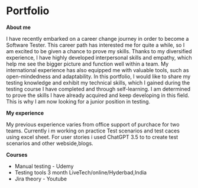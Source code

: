 # Portfolio

**About me** 

I have recently embarked on a career change journey in order to become a Software Tester. This career path has interested me for quite a while, so I am excited to be given a chance to prove my skills. Thanks to my diversified experience, I have highly developed interpersonal skills and empathy, which help me see the bigger picture and function well within a team. My international experience has also equipped me with valuable tools, such as open-mindedness and adaptability. In this portfolio, I would like to share my testing knowledge and exhibit my technical skills, which I gained during the testing course I have completed and through self-learning. I am determined to prove the skills I have already acquired and keep developing in this field. This is why I am now looking for a junior position in testing.

**My experience**

My previous experience varies from office support of purchace for two teams.
Currently i m working on practice Test scenarios and test caces using excel sheet. For user stories i used ChatGPT 3.5 to to create test scenarios and other webside,blogs.


**Courses** 

- Manual testing - Udemy 
- Testing tools 3 month       LiveTech/online/Hyderbad,India 
- Jira theory - Youtube 

